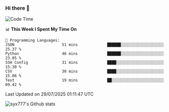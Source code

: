 ### Hi there 👋

<!--
**syx777/syx777** is a ✨ _special_ ✨ repository because its `README.md` (this file) appears on your GitHub profile.

Here are some ideas to get you started:

- 🔭 I’m currently working on ...
- 🌱 I’m currently learning ...
- 👯 I’m looking to collaborate on ...
- 🤔 I’m looking for help with ...
- 💬 Ask me about ...
- 📫 How to reach me: ...
- 😄 Pronouns: ...
- ⚡ Fun fact: ...
-->
<!--START_SECTION:waka-->
![Code Time](http://img.shields.io/badge/Code%20Time-374%20hrs%2010%20mins-blue)

📊 **This Week I Spent My Time On** 

```text
💬 Programming Languages: 
JSON                     51 mins             ██████░░░░░░░░░░░░░░░░░░░   25.37 % 
Python                   46 mins             ██████░░░░░░░░░░░░░░░░░░░   23.05 % 
SSH Config               31 mins             ████░░░░░░░░░░░░░░░░░░░░░   15.30 % 
CSV                      30 mins             ████░░░░░░░░░░░░░░░░░░░░░   15.06 % 
Text                     19 mins             ██░░░░░░░░░░░░░░░░░░░░░░░   09.42 % 
```


 Last Updated on 29/07/2025 01:11:47 UTC
<!--END_SECTION:waka-->

![syx777's Github stats](https://github-readme-stats-syx777.vercel.app/api?username=syx777&show_icons=true&count_private=true)
